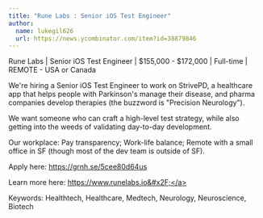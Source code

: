 ```yaml
---
title: "Rune Labs : Senior iOS Test Engineer"
author:
  name: lukegil626
  url: https://news.ycombinator.com/item?id=38879846
---
```

Rune Labs | Senior iOS Test Engineer | $155,000 - $172,000 | Full-time | REMOTE - USA or Canada

We&#x27;re hiring a Senior iOS Test Engineer to work on StrivePD, a healthcare app that helps people with Parkinson&#x27;s manage their disease, and pharma companies develop therapies (the buzzword is &quot;Precision Neurology&quot;).

We want someone who can craft a high-level test strategy, while also getting into the weeds of validating day-to-day development.

Our workplace: Pay transparency; Work-life balance; Remote with a small office in SF (though most of the dev team is outside of SF).

Apply here: <a href="https:&#x2F;&#x2F;grnh.se&#x2F;5cee80d64us" rel="nofollow">https:&#x2F;&#x2F;grnh.se&#x2F;5cee80d64us</a>

Learn more here: <a href="https:&#x2F;&#x2F;www.runelabs.io&#x2F;" rel="nofollow">https:&#x2F;&#x2F;www.runelabs.io&#x2F;</a>

Keywords: Healthtech, Healthcare, Medtech, Neurology, Neuroscience, Biotech
